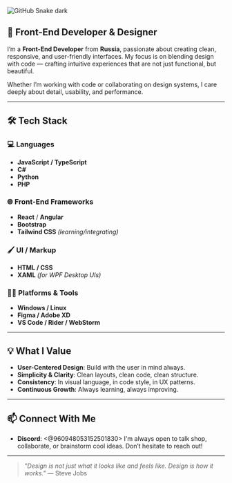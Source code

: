 ![GitHub Snake dark](https://raw.githubusercontent.com/miuku-dll/miuku-dll/output/github-contribution-grid-snake-dark.svg)

## 🎨 Front-End Developer & Designer

I’m a **Front-End Developer** from **Russia**, passionate about creating clean, responsive, and user-friendly interfaces. My focus is on blending design with code — crafting intuitive experiences that are not just functional, but beautiful.

Whether I’m working with code or collaborating on design systems, I care deeply about detail, usability, and performance.

---

## 🛠️ Tech Stack

### 💻 Languages

* **JavaScript / TypeScript**
* **C#**
* **Python**
* **PHP**

### 🌐 Front-End Frameworks

* **React** / **Angular**
* **Bootstrap**
* **Tailwind CSS** *(learning/integrating)*

### 🖌️ UI / Markup

* **HTML / CSS**
* **XAML** *(for WPF Desktop UIs)*

### 🧑‍💻 Platforms & Tools

* **Windows / Linux**
* **Figma / Adobe XD**
* **VS Code / Rider / WebStorm**

---

## 💡 What I Value

* **User-Centered Design**: Build with the user in mind always.
* **Simplicity & Clarity**: Clean layouts, clean code, clean structure.
* **Consistency**: In visual language, in code style, in UX patterns.
* **Continuous Growth**: Always learning, always improving.

---

## 📫 Connect With Me

* **Discord**: <@960948053152501830>
  I'm always open to talk shop, collaborate, or brainstorm cool ideas. Don’t hesitate to reach out!

---

> *"Design is not just what it looks like and feels like. Design is how it works."* — Steve Jobs
